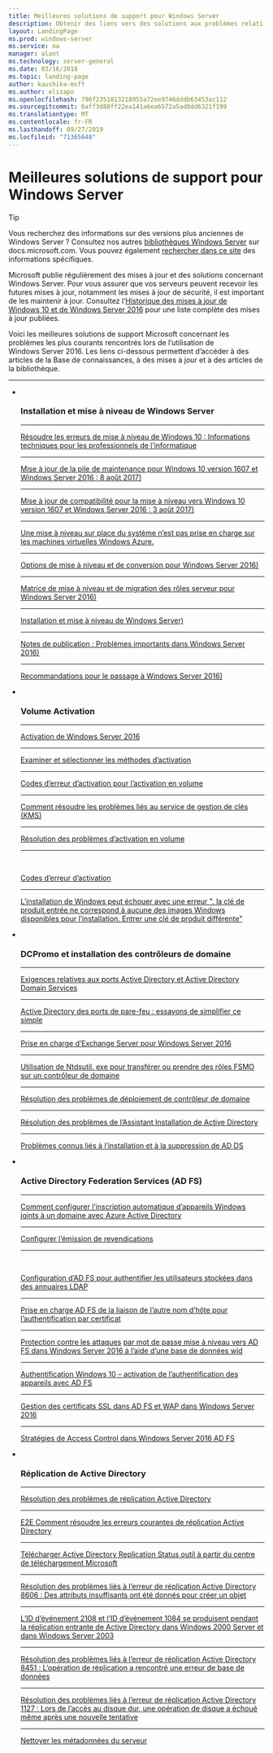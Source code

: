 ```yaml
---
title: Meilleures solutions de support pour Windows Server
description: Obtenir des liens vers des solutions aux problèmes relatifs à Windows Server
layout: LandingPage
ms.prod: windows-server
ms.service: na
manager: alant
ms.technology: server-general
ms.date: 03/16/2018
ms.topic: landing-page
author: kaushika-msft
ms.author: elizapo
ms.openlocfilehash: 796f2351813218955a72ee9746dddb63453ac112
ms.sourcegitcommit: 6aff3d88ff22ea141a6ea6572a5ad8dd6321f199
ms.translationtype: MT
ms.contentlocale: fr-FR
ms.lasthandoff: 09/27/2019
ms.locfileid: "71365648"
---
```

# <a name="top-support-solutions-for-windows-server"></a>Meilleures solutions de support pour Windows Server

>[!TIP]
> Vous recherchez des informations sur des versions plus anciennes de Windows Server ? Consultez nos autres [bibliothèques Windows Server](/previous-versions/windows/) sur docs.microsoft.com. Vous pouvez également [rechercher dans ce site](https://docs.microsoft.com/search/index?search=Windows+Server&dataSource=previousVersions) des informations spécifiques.

Microsoft publie régulièrement des mises à jour et des solutions concernant Windows Server. Pour vous assurer que vos serveurs peuvent recevoir les futures mises à jour, notamment les mises à jour de sécurité, il est important de les maintenir à jour. Consultez l’[Historique des mises à jour de Windows 10 et de Windows Server 2016](https://support.microsoft.com/en-us/help/4000825/windows-10-windows-server-2016-update-history) pour une liste complète des mises à jour publiées.

Voici les meilleures solutions de support Microsoft concernant les problèmes les plus courants rencontrés lors de l’utilisation de Windows Server 2016. Les liens ci-dessous permettent d’accéder à des articles de la Base de connaissances, à des mises à jour et à des articles de la bibliothèque.

<HR />

<ul class="cardsF panelContent">
<li>
        <div class="cardSize">
            <div class="cardPadding">
                <div class="card">
                    <div class="cardImageOuter">
                        <div class="cardImage">
                            <img src="../media/i-troubleshoot.svg" alt="" />
                        </div>
                    </div>
                    <div class="cardText">
                        <h3>Installation et mise à niveau de Windows Server</h3>
<hr> 
                        <a href="\windows\deployment\upgrade\resolve-windows-10-upgrade-errors">Résoudre les erreurs de mise à niveau de Windows 10 : Informations techniques pour les professionnels de l’informatique</a>
<hr> 
                        <p><a href="https://support.microsoft.com/en-US/help/4035631">Mise à jour de la pile de maintenance pour Windows 10 version 1607 et Windows Server 2016 : 8 août 2017)</a></p>
<hr> 
                        <p><a href="https://support.microsoft.com/en-US/help/4033524">Mise à jour de compatibilité pour la mise à niveau vers Windows 10 version 1607 et Windows Server 2016 : 3 août 2017)</a></p>
<hr>
                        <p><a href="https://support.microsoft.com/en-US/help/4014997">Une mise à niveau sur place du système n’est pas prise en charge sur les machines virtuelles Windows Azure.</a></p>
<hr>
                        <p><a href="..\get-started\supported-upgrade-paths.md">Options de mise à niveau et de conversion pour Windows Server 2016)</a></p>
<hr>
                       <p><a href="..\get-started\server-role-upgradeability-table.md">Matrice de mise à niveau et de migration des rôles serveur pour Windows Server 2016)</a></p>
<hr>
                       <p><a href="..\get-started\installation-and-upgrade.md">Installation et mise à niveau de Windows Server)</a></p>
<hr>
                       <p><a href="..\get-started\windows-server-2016-ga-release-notes.md">Notes de publication : Problèmes importants dans Windows Server 2016)</a></p>
<hr>
                       <p><a href="..\get-started\recommendations-moving-to-server2016.md">Recommandations pour le passage à Windows Server 2016)</a></p>
                    </div>
                </div>
            </div>
        </div>
    </li>
<li>
 <div class="cardSize">
            <div class="cardPadding">
                <div class="card">
                    <div class="cardImageOuter">
                        <div class="cardImage">
                            <img src="../media/i-troubleshoot.svg" alt="" />
                        </div>
                    </div>
                    <div class="cardText">
                        <h3>Volume Activation</h3>
<hr> 
                        <a href="../get-started/server-2016-activation.md">Activation de Windows Server 2016</a>
<hr>
                        <p><a href="https://technet.microsoft.com/library/jj134256(ws.11).aspx">Examiner et sélectionner les méthodes d’activation</a></p>
<hr>
                        <p><a href="https://technet.microsoft.com/library/dn502528.aspx">Codes d’erreur d’activation pour l’activation en volume</a></p>
<hr>
                        <p><a href="https://technet.microsoft.com/library/ee939272.aspx">Comment résoudre les problèmes liés au service de gestion de clés (KMS)</a></p>
<hr>
                        <p><a href="https://technet.microsoft.com/library/ff793439.aspx">Résolution des problèmes d’activation en volume</a></p>
<hr><br/>                        <p><a href="https://technet.microsoft.com/library/ff793399.aspx">Codes d’erreur d’activation</a></p>
<hr>
                        <p><a href="https://support.microsoft.com/help/2796988/windows-8-or-windows-server-2012-installation-may-fail-with-error-mess">L’installation de Windows peut échouer avec une erreur &quot;. la clé de produit entrée ne correspond à aucune des images Windows disponibles pour l’installation. Entrer une clé de produit différente&quot;</a></p>
                    </div>
                </div>
            </div>
        </div>
    </li>
<li>
 <div class="cardSize">
            <div class="cardPadding">
                <div class="card">
                    <div class="cardImageOuter">
                        <div class="cardImage">
                            <img src="../media/i-troubleshoot.svg" alt="" />
                        </div>
                    </div>
                    <div class="cardText">
                        <h3>DCPromo et installation des contrôleurs de domaine</h3>
<hr> 
                        <a href="https://technet.microsoft.com/library/dd772723(v=ws.10).aspx">Exigences relatives aux ports Active Directory et Active Directory Domain Services</a>
<hr>
                        <p> <a href="http://blogs.msmvps.com/acefekay/2011/11/01/active-directory-firewall-ports-let-s-try-to-make-this-simple/">Active Directory des ports de pare-feu : essayons de simplifier ce simple</a></p>
<hr>
                        <p><a href="https://technet.microsoft.com/library/ff728623(v=exchg.150).aspx">Prise en charge d’Exchange Server pour Windows Server 2016</a></p>
<hr>
                        <p><a href="https://support.microsoft.com/kb/255504">Utilisation de Ntdsutil. exe pour transférer ou prendre des rôles FSMO sur un contrôleur de domaine</a></p>
<hr>
                        <p><a href="../identity/ad-ds/deploy/troubleshooting-domain-controller-deployment.md">Résolution des problèmes de déploiement de contrôleur de domaine</a></p>
<hr>
                        <p><a href="https://msdn.microsoft.com/library/bb727058.aspx">Résolution des problèmes de l’Assistant Installation de Active Directory</a></p>
<hr>
                        <p><a href="https://technet.microsoft.com/library/cc754463(v=ws.10).aspx">Problèmes connus liés à l’installation et à la suppression de AD DS</a></p>
                      </div>
                 </div>
            </div>
        </div>
    </li>
<li>
 <div class="cardSize">
            <div class="cardPadding">
                <div class="card">
                    <div class="cardImageOuter">
                        <div class="cardImage">
                            <img src="../media/i-troubleshoot.svg" alt="" />
                        </div>
                    </div>
                    <div class="cardText">
                        <h3>Active Directory Federation Services (AD FS)</h3>
<hr> 
                        <a href="/azure/active-directory/active-directory-conditional-access-automatic-device-registration-setup">Comment configurer l’inscription automatique d’appareils Windows joints à un domaine avec Azure Active Directory</a>
<hr>
                        <p><a href="/azure/active-directory/device-management-hybrid-azuread-joined-devices-setup#step-2-setup-issuance-of-claims">Configurer l’émission de revendications</a></p>
<hr><br/>                        <p><a href="../identity/ad-fs/operations/configure-ad-fs-to-authenticate-users-stored-in-ldap-directories.md">Configuration d’AD FS pour authentifier les utilisateurs stockées dans des annuaires LDAP</a></p>
<hr>
                        <p><a href="../identity/ad-fs/operations/ad-fs-support-for-alternate-hostname-binding-for-certificate-authentication.md">Prise en charge AD FS de la liaison de l’autre nom d’hôte pour l’authentification par certificat</a></p>
<hr>
                        <p><a href="https://blogs.technet.microsoft.com/tspring/2017/01/20/federated-to-microsoft-cloud-and-account-lockouts/">Protection contre les attaques</a>
                        <a href="../identity/ad-fs/deployment/upgrading-to-ad-fs-in-windows-server-2016.md">par mot de passe mise à niveau vers AD FS dans Windows Server 2016 à l’aide d’une base de données wid</a></p>
<hr>
                        <p><a href="../identity/ad-fs/operations/configure-device-based-conditional-access-on-premises.md">Authentification Windows 10 – activation de l’authentification des appareils avec AD FS</a></p>
<hr>
                        <p><a href="../identity/ad-fs/operations/manage-ssl-certificates-ad-fs-wap-2016.md">Gestion des certificats SSL dans AD FS et WAP dans Windows Server 2016</a></p>
<hr>
                        <p><a href="../identity/ad-fs/operations/access-control-policies-in-ad-fs.md">Stratégies de Access Control dans Windows Server 2016 AD FS</a></p>
                      </div>
                 </div>
            </div>
        </div>
    </li>
<li>
 <div class="cardSize">
            <div class="cardPadding">
                <div class="card">
                    <div class="cardImageOuter">
                        <div class="cardImage">
                            <img src="../media/i-troubleshoot.svg" alt="" />
                        </div>
                    </div>
                    <div class="cardText">
                        <h3>Réplication de Active Directory</h3>
<hr> 
                         <a href="../identity/ad-ds/manage/troubleshoot/troubleshooting-active-directory-replication-problems.md">Résolution des problèmes de réplication Active Directory</a>
<hr>
                         <a href="https://www.microsoft.com/en-in/download/details.aspx?id=30005">E2E Comment résoudre les erreurs courantes de réplication Active Directory</a>
<hr>
                         <a href="https://support.microsoft.com/kb/3108513">Télécharger Active Directory Replication Status outil à partir du centre de téléchargement Microsoft</a>
<hr>
                         <a href="https://support.microsoft.com/kb/2028495">Résolution des problèmes liés à l’erreur de réplication Active Directory 8606 : Des attributs insuffisants ont été donnés pour créer un objet</a></p>
<hr>
                         <a href="https://support.microsoft.com/kb/837932">L’ID d’événement 2108 et l’ID d’événement 1084 se produisent pendant la réplication entrante de Active Directory dans Windows 2000 Server et dans Windows Server 2003</a>
<hr>
                         <a href="https://support.microsoft.com/kb/2645996">Résolution des problèmes liés à l’erreur de réplication Active Directory 8451 : L’opération de réplication a rencontré une erreur de base de données</a>
<hr>
                         <a href="https://support.microsoft.com/kb/2025726">Résolution des problèmes liés à l’erreur de réplication Active Directory 1127 : Lors de l’accès au disque dur, une opération de disque a échoué même après une nouvelle tentative</a>
<hr>
                         <a href="https://technet.microsoft.com/library/cc816907.aspx">Nettoyer les métadonnées du serveur</a>
                    </div>
                </div>
            </div>
        </div>
    </li>
</ul>